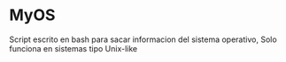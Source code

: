 # MyOS
Script escrito en bash para sacar informacion del sistema operativo, Solo funciona en sistemas tipo Unix-like
